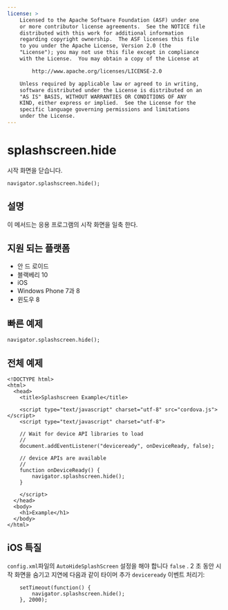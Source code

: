 ```yaml
---
license: >
    Licensed to the Apache Software Foundation (ASF) under one
    or more contributor license agreements.  See the NOTICE file
    distributed with this work for additional information
    regarding copyright ownership.  The ASF licenses this file
    to you under the Apache License, Version 2.0 (the
    "License"); you may not use this file except in compliance
    with the License.  You may obtain a copy of the License at

        http://www.apache.org/licenses/LICENSE-2.0

    Unless required by applicable law or agreed to in writing,
    software distributed under the License is distributed on an
    "AS IS" BASIS, WITHOUT WARRANTIES OR CONDITIONS OF ANY
    KIND, either express or implied.  See the License for the
    specific language governing permissions and limitations
    under the License.
---
```


# splashscreen.hide

시작 화면을 닫습니다.

    navigator.splashscreen.hide();
    

## 설명

이 메서드는 응용 프로그램의 시작 화면을 일축 한다.

## 지원 되는 플랫폼

*   안 드 로이드
*   블랙베리 10
*   iOS
*   Windows Phone 7과 8
*   윈도우 8

## 빠른 예제

    navigator.splashscreen.hide();
    

## 전체 예제

    <!DOCTYPE html>
    <html>
      <head>
        <title>Splashscreen Example</title>
    
        <script type="text/javascript" charset="utf-8" src="cordova.js"></script>
        <script type="text/javascript" charset="utf-8">
    
        // Wait for device API libraries to load
        //
        document.addEventListener("deviceready", onDeviceReady, false);
    
        // device APIs are available
        //
        function onDeviceReady() {
            navigator.splashscreen.hide();
        }
    
        </script>
      </head>
      <body>
        <h1>Example</h1>
      </body>
    </html>
    

## iOS 특질

`config.xml`파일의 `AutoHideSplashScreen` 설정을 해야 합니다 `false` . 2 초 동안 시작 화면을 숨기고 지연에 다음과 같이 타이머 추가 `deviceready` 이벤트 처리기:

        setTimeout(function() {
            navigator.splashscreen.hide();
        }, 2000);